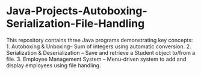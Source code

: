 # Java-Projects-Autoboxing-Serialization-File-Handling
This repository contains three Java programs demonstrating key concepts:  1. Autoboxing &amp; Unboxing– Sum of integers  using automatic conversion.   2. Serialization &amp; Deserialization – Save and retrieve a Student object to/from a file.   3. Employee Management System – Menu-driven system to add and display employees using file handling.
